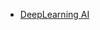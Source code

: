 - [DeepLearning AI](https://www.deeplearning.ai/short-courses/chatgpt-prompt-engineering-for-developers/)
